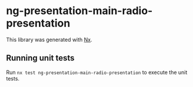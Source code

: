 # ng-presentation-main-radio-presentation

This library was generated with [Nx](https://nx.dev).

## Running unit tests

Run `nx test ng-presentation-main-radio-presentation` to execute the unit tests.
